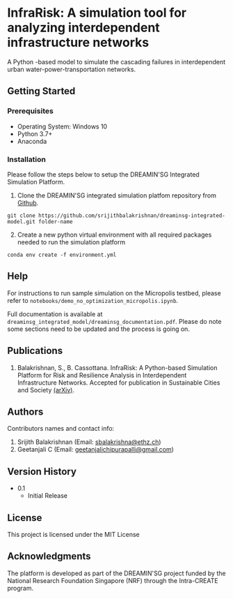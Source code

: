 # InfraRisk: A simulation tool for analyzing interdependent infrastructure networks

A Python -based model to simulate the cascading failures in interdependent urban water-power-transportation networks.

## Getting Started

### Prerequisites

- Operating System: Windows 10
- Python 3.7+
- Anaconda

### Installation

Please follow the steps below to setup the DREAMIN'SG Integrated Simulation Platform.

 1. Clone the DREAMIN'SG integrated simulation platfom repository from [Github](https://github.com/srijithbalakrishnan/dreaminsg-integrated-model.git).

```
git clone https://github.com/srijithbalakrishnan/dreaminsg-integrated-model.git folder-name
```

 2. Create a new python virtual environment with all required packages needed to run the simulation platform

 ```
 conda env create -f environment.yml
 ```

## Help

For instructions to run sample simulation on the Micropolis testbed, please refer to ```notebooks/demo_no_optimization_micropolis.ipynb```.

Full documentation is available at ```dreaminsg_integrated_model/dreaminsg_documentation.pdf```. Please do note some sections need to be updated and the process is going on.

## Publications

1. Balakrishnan, S., B. Cassottana. InfraRisk: A Python-based Simulation Platform for Risk and Resilience Analysis in Interdependent Infrastructure Networks. Accepted for publication in Sustainable Cities and Society [(arXiv)](https://doi.org/10.48550/arXiv.2205.04717).

## Authors

Contributors names and contact info:

1. Srijith Balakrishnan (Email: sbalakrishna@ethz.ch)
2. Geetanjali C (Email: geetanjalichipurapalli@gmail.com)

## Version History

- 0.1
  - Initial Release

## License

This project is licensed under the MIT License

## Acknowledgments

The platform is developed as part of the DREAMIN'SG project funded by the National Research Foundation Singapore (NRF) through the Intra-CREATE program.
